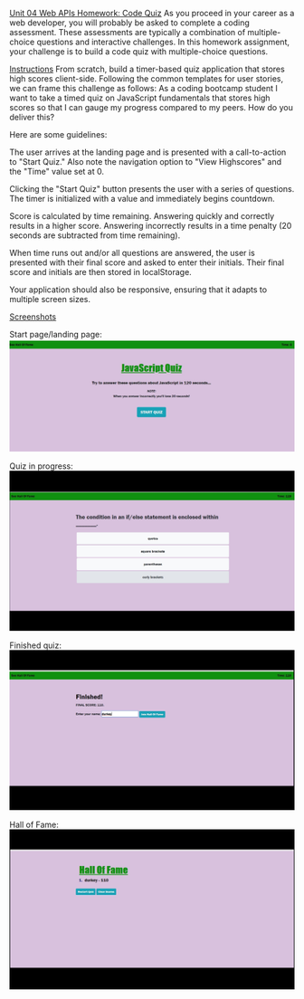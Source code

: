 <u>Unit 04 Web APIs Homework: Code Quiz</u>
As you proceed in your career as a web developer, you will probably be asked to complete a coding assessment. These assessments are typically a combination of multiple-choice questions and interactive challenges. In this homework assignment, your challenge is to build a code quiz with multiple-choice questions.

<u>Instructions</u>
From scratch, build a timer-based quiz application that stores high scores client-side. Following the common templates for user stories, we can frame this challenge as follows: As a coding bootcamp student I want to take a timed quiz on JavaScript fundamentals that stores high scores so that I can gauge my progress compared to my peers. How do you deliver this? 

Here are some guidelines:

The user arrives at the landing page and is presented with a call-to-action to "Start Quiz." Also note the navigation option to "View Highscores" and the "Time" value set at 0.

Clicking the "Start Quiz" button presents the user with a series of questions. The timer is initialized with a value and immediately begins countdown.

Score is calculated by time remaining. Answering quickly and correctly results in a higher score. Answering incorrectly results in a time penalty (20 seconds are subtracted from time remaining).

When time runs out and/or all questions are answered, the user is presented with their final score and asked to enter their initials. Their final score and initials are then stored in localStorage.

Your application should also be responsive, ensuring that it adapts to multiple screen sizes.

<u>Screenshots</u>

Start page/landing page: 
<img src="assets/images/landingPage.jpg" alt="screenshots of deployed quiz">

Quiz in progress: 
<img src="assets/images/quizInProgress.jpg" alt="screenshots of deployed quiz">

Finished quiz: 
<img src="assets/images/finishedQuiz.jpg" alt="screenshots of deployed quiz">

Hall of Fame: 
<img src="assets/images/hallOfFame.jpg" alt="screenshots of deployed quiz">
